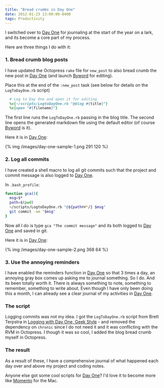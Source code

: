 ```yaml
---
title: "Bread crumbs in Day One"
date: 2012-01-23 13:09:00-0400
tags: Productivity
---
```


I switched over to [Day One](http://dayoneapp.com/) for journaling at the start of the year on a lark, and its become a core part of my process.

Here are three things I do with it:

### 1. Bread crumb blog posts

I have updated the Octopress `rake` file for `new_post` to also bread crumb the new post in [Day One](http://dayoneapp.com/) (and launch [Byword](http://bywordapp.com/) for editing).

Place this at the end of the `:new_post` task (see below for details on the `LogToDayOne.rb` script)

``` ruby
  # Log to Day One and open it for editing
  %x{~/scripts/LogtoDayOne.rb "@blog #{title}"}
  %x{open "#{filename}"}
```

The first line runs the `LogToDayOne.rb` passing in the blog title. The second line opens the generated markdown file using the default editor (of course [Byword](http://bywordapp.com/) is it).

Here it is in [Day One](http://dayoneapp.com/):

{% img /images/day-one-sample-1.png 291 120 %}

### 2. Log all commits

I have created a shell macro to log all git commits such that the project and commit message is also logged to [Day One](http://dayoneapp.com/).

In `.bash_profile`:

``` sh
function gca(){
  msg=$*
  path=$(pwd)
  ~/scripts/LogtoDayOne.rb "@${path##*/} $msg"
  git commit -am "$msg"
}
```

Now all I do is type `gca "The commit message"` and its both logged to [Day One](http://dayoneapp.com/) and saved in git.

Here it is in [Day One](http://dayoneapp.com/):

{% img /images/day-one-sample-2.png 368 64 %}

### 3. Use the annoying reminders

I have enabled the reminders function in [Day One](http://dayoneapp.com/) so that 3 times a day, an annoying gray box comes up asking me to journal something. So I do. And its been totally worth it.  There is always something to note, something to remember, something to write about. Even though I have only been doing this a month, I can already see a clear journal of my activities in [Day One](http://dayoneapp.com/).

### The script

Logging commits was not my idea. I got the `LogToDayOne.rb` script from Brett Terpstra in [Logging with Day One, Geek Style](http://brettterpstra.com/logging-with-day-one-geek-style/) - and removed the dependency on `chronic` since I do not need it and it was conflicting with the RVM in Octopress. I though it was so cool, I added the blog bread crumb myself in Octopress.

### The result

As a result of these, I have a comprehensive journal of what happened each day over and above my project and coding notes.

Anyone else got some cool scripts for [Day One](http://dayoneapp.com/)? I'd love it to become more like [Momento](http://www.momentoapp.com/) for the Mac.


